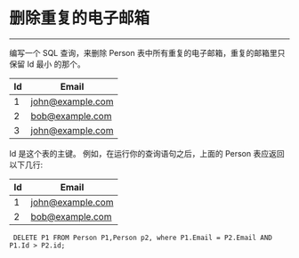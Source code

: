 <h1>删除重复的电子邮箱</h1>
<hr>
编写一个 SQL 查询，来删除 Person 表中所有重复的电子邮箱，重复的邮箱里只保留 Id 最小 的那个。

| Id | Email            |
|----|------------------|
| 1  | john@example.com |
| 2  | bob@example.com  |
| 3  | john@example.com |

Id 是这个表的主键。
例如，在运行你的查询语句之后，上面的 Person 表应返回以下几行:

| Id | Email            |
|----|------------------|
| 1  | john@example.com |
| 2  | bob@example.com  |

` DELETE P1 FROM Person P1,Person p2, where P1.Email = P2.Email AND P1.Id > P2.id;`

